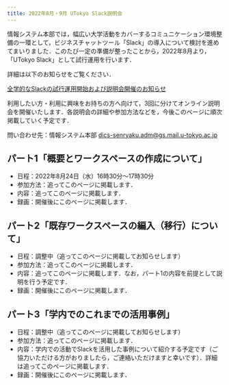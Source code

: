 ```yaml
---
title: 2022年8月・9月 UTokyo Slack説明会
---
```


情報システム本部では，幅広い大学活動をカバーするコミュニケーション環境整備の一環として，ビジネスチャットツール「Slack」の導入について検討を進めてまいりました．このたび一定の準備が整ったことから，2022年8月より，「UTokyo Slack」として試行運用を行います．

詳細は以下のお知らせをご覧ください．

<div class="box center"><a href="/notice/2022/0805-slack">全学的なSlackの試行運用開始および説明会開催のお知らせ</a></div>

利用したい方・利用に興味をお持ちの方へ向けて，3回に分けてオンライン説明会を開催いたします．各説明会の詳細や参加方法などを，今後このページに順次掲載していく予定です．

問い合わせ先：情報システム本部 <dics-senryaku.adm@gs.mail.u-tokyo.ac.jp>

## パート1「概要とワークスペースの作成について」  

- 日程：2022年8月24日（水）16時30分～17時30分
- 参加方法：追ってこのページに掲載します．
- 内容：追ってこのページに掲載します．
- 録画：開催後にこのページに掲載します．

## パート2「既存ワークスペースの編入（移行）について」  

- 日程：調整中（追ってこのページに掲載してお知らせします）
- 参加方法：追ってこのページに掲載します．
- 内容：追ってこのページに掲載します．なお，パート1の内容を前提として説明を行う予定です．
- 録画：開催後にこのページに掲載します．

## パート3「学内でのこれまでの活用事例」  

- 日程：調整中（追ってこのページに掲載してお知らせします）  
- 参加方法：追ってこのページに掲載します．
- 内容：学内での活動でSlackを活用した事例について紹介する予定です（ご協力いただける方がおりましたら，ご連絡いただけますと幸いです）．詳細は追ってこのページに掲載します．
- 録画：開催後にこのページに掲載します．
